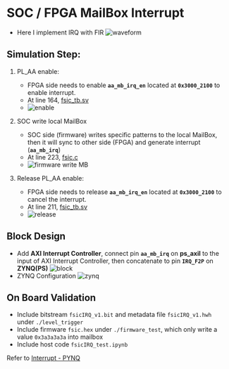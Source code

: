# SOC / FPGA MailBox Interrupt

- Here I implement IRQ with FIR
  ![waveform](https://github.com/vic9112/PQC_Falcon/assets/137171415/c0aa035a-f3db-47fb-a9df-a87798b35ed1)

## Simulation Step:
1. PL_AA enable:
   - FPGA side needs to enable **`aa_mb_irq_en`** located at **`0x3000_2100`** to enable interrupt.
   - At line 164, [fsic_tb.sv](https://github.com/vic9112/PQC_Falcon/blob/main/impl_ASIC/irq_test/vivado/fsic_tb.sv)
   - ![enable](https://github.com/vic9112/PQC_Falcon/assets/137171415/be40dc4f-2cb4-45bc-aaad-0607b2cfd340)

2. SOC write local MailBox
   - SOC side (firmware) writes specific patterns to the local MailBox, then it will sync to other side (FPGA) and generate interrupt (**`aa_mb_irq`**)
   - At line 223, [fsic.c](https://github.com/vic9112/PQC_Falcon/blob/main/impl_ASIC/irq_test/testbench/fsic/fsic.c)
   - ![firmware write MB](https://github.com/vic9112/PQC_Falcon/assets/137171415/2887d0f6-202a-45aa-ad73-8ecb9f36b1f5)

3. Release PL_AA enable:
   - FPGA side needs to release **`aa_mb_irq_en`** located at **`0x3000_2100`** to cancel the interrupt.
   - At line 211, [fsic_tb.sv](https://github.com/vic9112/PQC_Falcon/blob/main/impl_ASIC/irq_test/vivado/fsic_tb.sv)
   - ![release](https://github.com/vic9112/PQC_Falcon/assets/137171415/8e5aead7-a724-41a7-b5dd-25c0bed04ae3)

## Block Design

- Add **AXI Interrupt Controller**, connect pin **`aa_mb_irq`** on **ps_axil** to the input of AXI Interrupt Controller, then concatenate to pin **`IRQ_F2P`** on **ZYNQ(PS)**
![block](https://github.com/vic9112/PQC_Falcon/assets/137171415/d9fa1946-94a5-4f01-ad87-729e874b2dab)
- ZYNQ Configuration
![zynq](https://github.com/vic9112/PQC_Falcon/assets/137171415/ef55a847-ba3d-432a-aa46-f377afcd041c)

## On Board Validation

- Include bitstream `fsicIRQ_v1.bit` and metadata file `fsicIRQ_v1.hwh` under `./level_trigger`
- Include firmware `fsic.hex` under `./firmware_test`, which only write a value `0x3a3a3a3a` into mailbox
- Include host code `fsicIRQ_test.ipynb`

Refer to [Interrupt - PYNQ](https://pynq.readthedocs.io/en/latest/pynq_libraries/interrupt.html)
